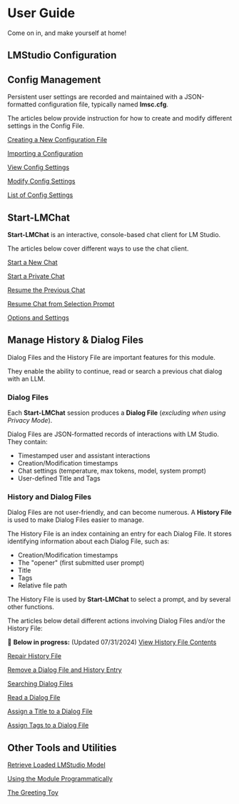 
# User Guide
Come on in, and make yourself at home!

## LMStudio Configuration


## Config Management
Persistent user settings are recorded and maintained with a JSON-formatted configuration file, typically named **lmsc.cfg**.

The articles below provide instruction for how to create and modify different settings in the Config File.

 [Creating a New Configuration File](./config-management.md#create-a-new-config)

 [Importing a Configuration](./config-management.md#import-an-existing-config)

 [View Config Settings](./config-management.md#view-a-config)

 [Modify Config Settings](./config-management.md#modify-config-settings)

 [List of Config Settings](./config-management.md#list-of-config-settings)

## Start-LMChat
**Start-LMChat** is an interactive, console-based chat client for LM Studio.

The articles below cover different ways to use the chat client.

[Start a New Chat](./start-lmchat.md#start-a-new-chat)

[Start a Private Chat](./start-lmchat.md#start-a-private-chat)

[Resume the Previous Chat](./start-lmchat.md#resume-previous-chat)

[Resume Chat from Selection Prompt](./start-lmchat.md#select-and-resume-chat)

[Options and Settings](./start-lmchat.md#options-and-settings)

## Manage History & Dialog Files
Dialog Files and the History File are important features for this module.

They enable the ability to continue, read or search a previous chat dialog with an LLM.

### Dialog Files

Each **Start-LMChat** session produces a **Dialog File** (*excluding when using Privacy Mode*).

Dialog Files are JSON-formatted records of interactions with LM Studio. They contain:
- Timestamped user and assistant interactions
- Creation/Modification timestamps
- Chat settings (temperature, max tokens, model, system prompt)
- User-defined Title and Tags

### History and Dialog Files

Dialog Files are not user-friendly, and can become numerous. A **History File** is used to make Dialog Files easier to manage.

The History File is an index containing an entry for each Dialog File. It stores identifying information about each Dialog File, such as:
- Creation/Modification timestamps
- The "opener" (first submitted user prompt)
- Title
- Tags
- Relative file path

The History File is used by **Start-LMChat** to select a prompt, and by several other functions.

The articles below detail different actions involving Dialog Files and/or the History File:

🚧 **Below in progress:** (Updated 07/31/2024)
[View History File Contents](./history-and-dialog.md#view-history-file-contents)

[Repair History File](./history-and-dialog.md#repair-history-file)

[Remove a Dialog File and History Entry](./history-and-dialog.md#remove-a-dialog-file-and-history-entry)

[Searching Dialog Files](./history-and-dialog.md#searching-dialog-files)

[Read a Dialog File](./history-and-dialog.md#read-a-dialog-file)

[Assign a Title to a Dialog File](./history-and-dialog.md#assign-a-title-to-a-dialog-file)

[Assign Tags to a Dialog File](./history-and-dialog.md#assign-tags-to-a-dialog-file)


## Other Tools and Utilities

[Retrieve Loaded LMStudio Model]()

[Using the Module Programmatically]()

[The Greeting Toy]()
